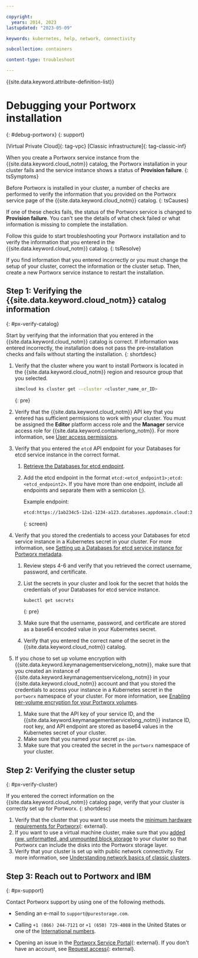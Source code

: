```yaml
---

copyright: 
  years: 2014, 2023
lastupdated: "2023-05-09"

keywords: kubernetes, help, network, connectivity

subcollection: containers

content-type: troubleshoot

---
```



{{site.data.keyword.attribute-definition-list}}





# Debugging your Portworx installation
{: #debug-portworx}
{: support}

[Virtual Private Cloud]{: tag-vpc} [Classic infrastructure]{: tag-classic-inf}




When you create a Portworx service instance from the {{site.data.keyword.cloud_notm}} catalog, the Portworx installation in your cluster fails and the service instance shows a status of **Provision failure**.
{: tsSymptoms}


Before Portworx is installed in your cluster, a number of checks are performed to verify the information that you provided on the Portworx service page of the {{site.data.keyword.cloud_notm}} catalog.
{: tsCauses} 

If one of these checks fails, the status of the Portworx service is changed to **Provision failure**. You can't see the details of what check failed or what information is missing to complete the installation.


Follow this guide to start troubleshooting your Portworx installation and to verify the information that you entered in the {{site.data.keyword.cloud_notm}} catalog.
{: tsResolve}

If you find information that you entered incorrectly or you must change the setup of your cluster, correct the information or the cluster setup. Then, create a new Portworx service instance to restart the installation.

## Step 1: Verifying the {{site.data.keyword.cloud_notm}} catalog information
{: #px-verify-catalog}

Start by verifying that the information that you entered in the {{site.data.keyword.cloud_notm}} catalog is correct. If information was entered incorrectly, the installation does not pass the pre-installation checks and fails without starting the installation.
{: shortdesc}

1. Verify that the cluster where you want to install Portworx is located in the {{site.data.keyword.cloud_notm}} region and resource group that you selected.
    ```sh
    ibmcloud ks cluster get --cluster <cluster_name_or_ID>
    ```
    {: pre}

2. Verify that the {{site.data.keyword.cloud_notm}} API key that you entered has sufficient permissions to work with your cluster. You must be assigned the **Editor** platform access role and the **Manager** service access role for {{site.data.keyword.containerlong_notm}}. For more information, see [User access permissions](/docs/containers?topic=containers-access_reference).
3. Verify that you entered the `etcd` API endpoint for your Databases for etcd service instance in the correct format.  
    1. [Retrieve the Databases for etcd endpoint](/docs/containers?topic=containers-storage_portworx_kv_store).
    2. Add the etcd endpoint in the format `etcd:<etcd_endpoint1>;etcd:<etcd_endpoint2>`. If you have more than one endpoint, include all endpoints and separate them with a semicolon (;).

        Example endpoint:
        ```sh
        etcd:https://1ab234c5-12a1-1234-a123.databases.appdomain.cloud:32059
        ```
        {: screen}

4. Verify that you stored the credentials to access your Databases for etcd service instance in a Kubernetes secret in your cluster. For more information, see [Setting up a Databases for etcd service instance for Portworx metadata](/docs/containers?topic=containers-storage_portworx_kv_store).
    1. Review steps 4-6 and verify that you retrieved the correct username, password, and certificate.
    2. List the secrets in your cluster and look for the secret that holds the credentials of your Databases for etcd service instance.
        ```sh
        kubectl get secrets
        ```
        {: pre}

    3. Make sure that the username, password, and certificate are stored as a base64 encoded value in your Kubernetes secret.
    4. Verify that you entered the correct name of the secret in the {{site.data.keyword.cloud_notm}} catalog.
5. If you chose to set up volume encryption with {{site.data.keyword.keymanagementservicelong_notm}}, make sure that you created an instance of {{site.data.keyword.keymanagementservicelong_notm}} in your {{site.data.keyword.cloud_notm}} account and that you stored the credentials to access your instance in a Kubernetes secret in the `portworx` namespace of your cluster. For more information, see [Enabling per-volume encryption for your Portworx volumes](/docs/containers?topic=containers-storage_portworx_encryption).
    1. Make sure that the API key of your service ID, and the {{site.data.keyword.keymanagementservicelong_notm}} instance ID, root key, and API endpoint are stored as base64 values in the Kubernetes secret of your cluster.
    2. Make sure that you named your secret `px-ibm`.
    3. Make sure that you created the secret in the `portworx` namespace of your cluster.

## Step 2: Verifying the cluster setup
{: #px-verify-cluster}

If you entered the correct information on the {{site.data.keyword.cloud_notm}} catalog page, verify that your cluster is correctly set up for Portworx.
{: shortdesc}

1. Verify that the cluster that you want to use meets the [minimum hardware requirements for Portworx](https://docs.portworx.com/start-here-installation/){: external}.
2. If you want to use a virtual machine cluster, make sure that you [added raw, unformatted, and unmounted block storage](/docs/containers?topic=containers-storage_portworx_preparing) to your cluster so that Portworx can include the disks into the Portworx storage layer.
3. Verify that your cluster is set up with public network connectivity. For more information, see [Understanding network basics of classic clusters](/docs/containers?topic=containers-plan_clusters).

## Step 3: Reach out to Portworx and IBM
{: #px-support}

Contact Portworx support by using one of the following methods.

- Sending an e-mail to `support@purestorage.com`.

- Calling `+1 (866) 244-7121` or `+1 (650) 729-4088` in the United States or one of the [International numbers](https://support.purestorage.com/Pure_Storage_Technical_Services/Technical_Services_Information/Contact_Us).

- Opening an issue in the [Portworx Service Portal](https://support.purestorage.com/Pure_Storage_Technical_Services/Technical_Services_Information/Contact_Us){: external}. If you don't have an account, see [Request access](https://purestorage.force.com/customers/CustomerAccessRequest){: external}.





